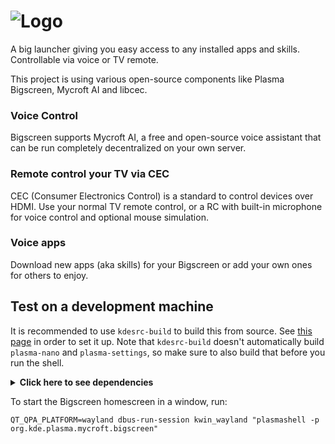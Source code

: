 # ![Logo](https://plasma-bigscreen.org/wp-content/uploads/sites/3/2020/03/bigscreen-logo.png)

A big launcher giving you easy access to any installed apps and skills.
Controllable via voice or TV remote.

This project is using various open-source components like Plasma Bigscreen, Mycroft AI and libcec.

### Voice Control

Bigscreen supports Mycroft AI, a free and open-source voice assistant that can be run completely decentralized on your own server.

### Remote control your TV via CEC

CEC (Consumer Electronics Control) is a standard to control devices over HDMI.
Use your normal TV remote control, or a RC with built-in microphone for voice control and optional mouse simulation.

### Voice apps

Download new apps (aka skills) for your Bigscreen or add your own ones for others to enjoy.

## Test on a development machine

It is recommended to use `kdesrc-build` to build this from source.
See [this page](https://community.kde.org/Get_Involved/development) in order to set it up.
Note that `kdesrc-build` doesn't automatically build `plasma-nano` and `plasma-settings`, so make sure to also build that before you run the shell.

<details>
<summary><b>Click here to see dependencies</b></summary>

### KDE Plasma Dependencies

- plasma-nano - https://invent.kde.org/plasma/plasma-nano
- plasma-settings - https://invent.kde.org/plasma-mobile/plasma-settings

### KDE KF5 dependencies

- Activities
- ActivitiesStats
- Plasma
- I18n
- Kirigami2
- Declarative
- KCMUtils
- Notifications
- PlasmaQuick
- KIO
- Wayland
- WindowSystem
- KDEConnect
  
### Qt dependencies

- Quick
- Core
- Qml
- DBus
- Network

### Optional dependencies

The following can be installed for extra functionality but are not required to build or run:

- Mycroft-Core (development branch) https://github.com/MycroftAI/Mycroft-Core
- Mycroft-GUI - https://github.com/MycroftAI/Mycroft-GUI
- MycroftSkillInstaller - https://github.com/AIIX/MycroftSkillInstaller

</details>

To start the Bigscreen homescreen in a window, run:

```
QT_QPA_PLATFORM=wayland dbus-run-session kwin_wayland "plasmashell -p org.kde.plasma.mycroft.bigscreen"
```

